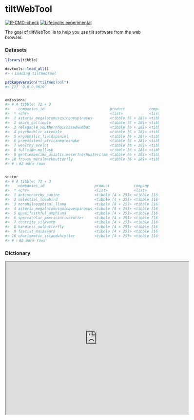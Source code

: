 
<!-- README.md is generated from README.Rmd. Please edit that file -->

# tiltWebTool

<!-- badges: start -->

[![R-CMD-check](https://github.com/2DegreesInvesting/tiltWebTool/actions/workflows/R-CMD-check.yaml/badge.svg)](https://github.com/2DegreesInvesting/tiltWebTool/actions/workflows/R-CMD-check.yaml)
[![Lifecycle:
experimental](https://img.shields.io/badge/lifecycle-experimental-orange.svg)](https://lifecycle.r-lib.org/articles/stages.html#experimental)
<!-- badges: end -->

The goal of tiltWebTool is to help you use tilt software from the web
browser.

### Datasets

``` r
library(tibble)

devtools::load_all()
#> ℹ Loading tiltWebTool
```

``` r
packageVersion("tiltWebTool")
#> [1] '0.0.0.9019'
```

``` r

emissions
#> # A tibble: 72 × 3
#>    companies_id                              product           company 
#>  * <chr>                                     <list>            <list>  
#>  1 asteria_megalotomusquinquespinosus        <tibble [6 × 28]> <tibble>
#>  2 skarn_gallinule                           <tibble [6 × 28]> <tibble>
#>  3 relegable_southernhairnosedwombat         <tibble [6 × 28]> <tibble>
#>  4 psychodelic_airedale                      <tibble [6 × 28]> <tibble>
#>  5 ergophilic_fieldspaniel                   <tibble [6 × 28]> <tibble>
#>  6 preexistent_africanmolesnake              <tibble [6 × 28]> <tibble>
#>  7 wealthy_ocelot                            <tibble [6 × 28]> <tibble>
#>  8 fulltime_mollusk                          <tibble [6 × 28]> <tibble>
#>  9 gentlemanlike_asiaticlesserfreshwaterclam <tibble [6 × 28]> <tibble>
#> 10 frowsy_metalmarkbutterfly                 <tibble [6 × 28]> <tibble>
#> # ℹ 62 more rows
```

``` r

sector
#> # A tibble: 72 × 3
#>    companies_id                       product           company           
#>  * <chr>                              <list>            <list>            
#>  1 antimonarchy_canine                <tibble [4 × 25]> <tibble [16 × 12]>
#>  2 celestial_lovebird                 <tibble [4 × 25]> <tibble [16 × 12]>
#>  3 nonphilosophical_llama             <tibble [8 × 25]> <tibble [16 × 12]>
#>  4 asteria_megalotomusquinquespinosus <tibble [4 × 25]> <tibble [16 × 12]>
#>  5 quasifaithful_amphiuma             <tibble [4 × 25]> <tibble [16 × 12]>
#>  6 spectacular_americanriverotter     <tibble [4 × 25]> <tibble [16 × 12]>
#>  7 contrite_silkworm                  <tibble [4 × 25]> <tibble [16 × 12]>
#>  8 harmless_owlbutterfly              <tibble [4 × 25]> <tibble [16 × 12]>
#>  9 fascist_maiasaura                  <tibble [4 × 25]> <tibble [16 × 12]>
#> 10 charismatic_islandwhistler         <tibble [4 × 25]> <tibble [16 × 12]>
#> # ℹ 62 more rows
```

### Dictionary

<iframe src="https://docs.google.com/spreadsheets/d/e/2PACX-1vSpeL37_DinYYKaQNKWdjL0oKU_VrEKMDBN1dBfBpO6AgSyHLTt8WiiXFojcbPclsPTE0VliDWvRKxh/pubhtml?widget=true&amp;headers=false" width="600" height="500">
</iframe>
